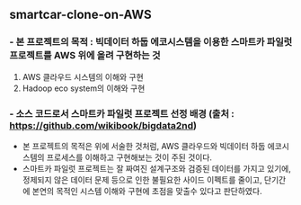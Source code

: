 ## smartcar-clone-on-AWS

### - 본 프로젝트의 목적 : 빅데이터 하둡 에코시스템을 이용한 스마트카 파일럿 프로젝트를 AWS 위에 올려 구현하는 것
1. AWS 클라우드 시스템의 이해와 구현
2. Hadoop eco system의 이해와 구현

### - 소스 코드로서 스마트카 파일럿 프로젝트 선정 배경 (출처 : https://github.com/wikibook/bigdata2nd)
- 본 프로젝트의 목적은 위에 서술한 것처럼, AWS 클라우드와 빅데이터 하둡 에코시스템의 프로세스를 이해하고 구현해보는 것이 주된 것이다.
- 스마트카 파일럿 프로젝트는 잘 짜여진 설계구조와 검증된 데이터를 가지고 있기에, 정제되지 않은 데이터 문제 등으로 인한 불필요한 사이드 이펙트를 줄이고, 단기간에 본연의 목적인 시스템 이해와 구현에 초점을 맞출수 있다고 판단하였다.
